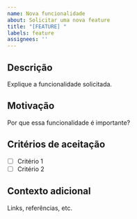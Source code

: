 ```yaml
---
name: Nova funcionalidade
about: Solicitar uma nova feature
title: "[FEATURE] "
labels: feature
assignees: ''
---
```


## Descrição
Explique a funcionalidade solicitada.

## Motivação
Por que essa funcionalidade é importante?

## Critérios de aceitação
- [ ] Critério 1
- [ ] Critério 2

## Contexto adicional
Links, referências, etc.
